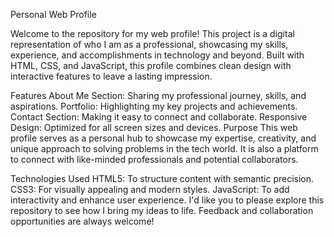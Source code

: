 Personal Web Profile

Welcome to the repository for my web profile! This project is a digital representation of who I am as a professional, showcasing my skills, experience, and accomplishments in technology and beyond. Built with HTML, CSS, and JavaScript, this profile combines clean design with interactive features to leave a lasting impression.

Features
About Me Section: Sharing my professional journey, skills, and aspirations.
Portfolio: Highlighting my key projects and achievements.
Contact Section: Making it easy to connect and collaborate.
Responsive Design: Optimized for all screen sizes and devices.
Purpose
This web profile serves as a personal hub to showcase my expertise, creativity, and unique approach to solving problems in the tech world. It is also a platform to connect with like-minded professionals and potential collaborators.

Technologies Used
HTML5: To structure content with semantic precision.
CSS3: For visually appealing and modern styles.
JavaScript: To add interactivity and enhance user experience.
I'd like you to please explore this repository to see how I bring my ideas to life. Feedback and collaboration opportunities are always welcome!
